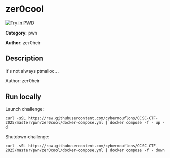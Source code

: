 # zer0cool

[![Try in PWD](https://raw.githubusercontent.com/play-with-docker/stacks/master/assets/images/button.png)](https://labs.play-with-docker.com/?stack=https://raw.githubusercontent.com/cybermouflons/CCSC-CTF-2025/master/pwn/zer0cool/docker-compose.yml)


**Category**: pwn

**Author**: zer0heir

## Description

It's not always ptmalloc...


Author: zer0heir



## Run locally

Launch challenge:
```
curl -sSL https://raw.githubusercontent.com/cybermouflons/CCSC-CTF-2025/master/pwn/zer0cool/docker-compose.yml | docker compose -f - up -d
```

Shutdown challenge:
```
curl -sSL https://raw.githubusercontent.com/cybermouflons/CCSC-CTF-2025/master/pwn/zer0cool/docker-compose.yml | docker compose -f - down
```
